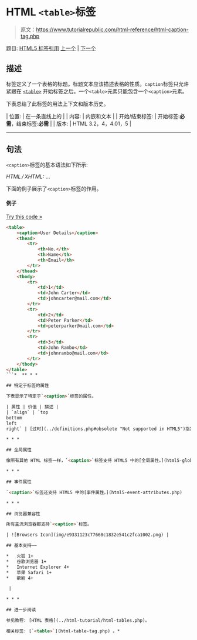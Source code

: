 # HTML `<table>`标签

> 原文：<https://www.tutorialrepublic.com/html-reference/html-caption-tag.php>

题目: [HTML5 标签引用](html5-tags.php) [上一个](html5-canvas-tag.php) | [下一个](html-center-tag.php)

## 描述

标签定义了一个表格的标题。标题文本应该描述表格的性质。`caption`标签只允许紧跟在 [`<table>`](html-table-tag.php) 开始标签之后。一个`<table>`元素只能包含一个`<caption>`元素。

下表总结了此标签的用法上下文和版本历史。

| 位置: | 在一条直线上的 |
| 内容: | 内嵌和文本 |
| 开始/结束标签: | 开始标签:**必需**，结束标签:**必需** |
| 版本: | HTML 3.2，4，4.01，5 |

* * *

## 句法

`<caption>`标签的基本语法如下所示:

*HTML / XHTML:* <caption> ... </caption>

下面的例子展示了`<caption>`标签的作用。

#### 例子

[Try this code »](../codelab.php?topic=html&file=caption-tag "Try this code using online Editor") 

```html
<table>
    <caption>User Details</caption>
    <thead>
        <tr>
            <th>No.</th>
            <th>Name</th>
            <th>Email</th>
        </tr>
    </thead>
    <tbody>
        <tr>
            <td>1</td>
            <td>John Carter</td>
            <td>johncarter@mail.com</td>
        </tr>
        <tr>
            <td>2</td>
            <td>Peter Parker</td>
            <td>peterparker@mail.com</td>
        </tr>
        <tr>
            <td>3</td>
            <td>John Rambo</td>
            <td>johnrambo@mail.com</td>
        </tr>
    </tbody>
</table>
```*  ** * *

## 特定于标签的属性

下表显示了特定于`<caption>`标签的属性。

| 属性 | 价值 | 描述 |
| `align` | `top
bottom
left
right` | [过时](../definitions.php#obsolete "Not supported in HTML5")指定标题相对于表格的位置。 |

* * *

## 全局属性

像所有其他 HTML 标签一样，`<caption>`标签支持 HTML5 中的[全局属性。](html5-global-attributes.php)

* * *

## 事件属性

`<caption>`标签还支持 HTML5 中的[事件属性。](html5-event-attributes.php)

* * *

## 浏览器兼容性

所有主流浏览器都支持`<caption>`标签。

| ![Browsers Icon](img/e9331123c77668c1832e541c2fca1002.png) | 

## 基本支持——

*   火狐 1+
*   谷歌浏览器 1+
*   Internet Explorer 4+
*   苹果 Safari 1+
*   歌剧 4+

 |

* * *

## 进一步阅读

参见教程: [HTML 表格](../html-tutorial/html-tables.php)。

相关标签: [`<table>`](html-table-tag.php) 。*